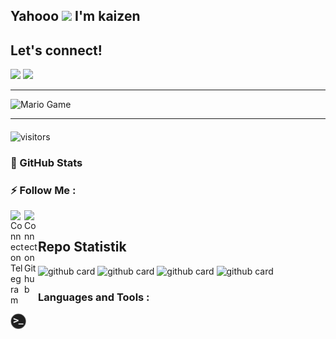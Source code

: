 ## Yahooo <img src="https://github.com/TheDudeThatCode/TheDudeThatCode/blob/master/Assets/Hi.gif" width="29px"> I'm kaizen

## Let's connect!
<p>
    <a href="https://t.me/zaenmad" target="blank"><img src="https://img.shields.io/badge/@zaenmad-30302f?style=flat&logo=telegram" /></a>
    <a href="https://t.me/kaizensupport/" target="blank"><img src="https://img.shields.io/badge/@kaizensupport-30302f?style=flat&logo=telegram" /></a>
</p>

___

<img src="https://github.com/TheDudeThatCode/TheDudeThatCode/blob/master/Assets/Mario_Gameplay.gif" alt="Mario Game" width="600" />

___


#### 
![visitors](https://visitor-badge.laobi.icu/badge?page_id=Kizen-TP)

### 🐙 GitHub Stats

### ⚡ Follow Me :

[<img align="left" alt="Connect on Telegram" width="22px" src="https://cdn.jsdelivr.net/npm/simple-icons@v3/icons/telegram.svg" />](https://t.me/zaenmad)
[<img align="left" alt="Connect on Github" width="22px" src="https://cdn.jsdelivr.net/npm/simple-icons@v3/icons/github.svg" />](https://github.com/Jancukmu)
</br>

## Repo Statistik
![github card](https://github-readme-stats.vercel.app/api/pin/?username=apisuserbot&repo=KAIZEN-BOT&theme=dark)
![github card](https://github-readme-stats.vercel.app/api/pin/?username=apisuserbot&repo=KaizenMusic&theme=nightowl)
![github card](https://github-readme-stats.vercel.app/api/pin/?username=apisuserbot&repo=tgvc-King&theme=dark)
![github card](https://github-readme-stats.vercel.app/api/pin/?username=apisuserbot&repo=Manager-King&theme=nightowl)


### Languages and Tools :
[<img align="left" alt="Terminal" width="25px" src="https://raw.githubusercontent.com/github/explore/80688e429a7d4ef2fca1e82350fe8e3517d3494d/topics/terminal/terminal.png" />](https://play.google.com/store/apps/details?id=com.termux)
</br>

